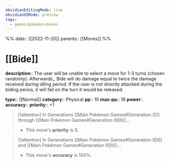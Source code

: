 ```yaml
---
obsidianEditingMode: live
obsidianUIMode: preview
tags:
  - games/pokemon/moves
---
```

%%
date:: [[2022-11-20]]
parents:: [[Moves]]
%%

# [[Bide]]

**description**:: The user will be unable to select a move for 1-3 turns (chosen randomly). Afterwards,, Bide will do damage equal to twice the damage received during idling period. If the user is not directly attacked during the biding perios, it will fail on the turn it would be released.

**type**:: [[Normal]]
**category**:: Physical
**pp**:: 10
**max-pp**:: 16
**power**:: 
**accuracy**:: 
**priority**:: +1

> [!attention] In Generations [[Main Pokémon Games#Generation I|I]] through [[Main Pokémon Games#Generation III|III]]...
> - This move's **priority** is 0.

> [!attention] In Generations [[Main Pokémon Games#Generation II|II]] and [[Main Pokémon Games#Generation III|III]]...
> - This move's **accuracy** is 100%.